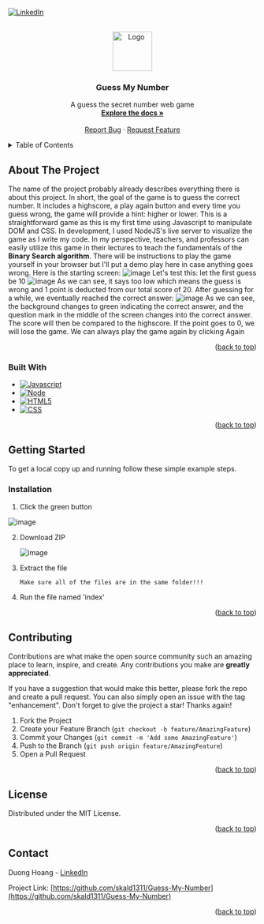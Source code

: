 
<!-- PROJECT SHIELDS -->
<!--
*** I'm using markdown "reference style" links for readability.
*** Reference links are enclosed in brackets [ ] instead of parentheses ( ).
*** See the bottom of this document for the declaration of the reference variables
*** for contributors-url, forks-url, etc. This is an optional, concise syntax you may use.
*** https://www.markdownguide.org/basic-syntax/#reference-style-links
-->
[![LinkedIn][linkedin-shield]][linkedin-url]



<!-- PROJECT LOGO -->
<br />
<div align="center">
  <a href="https://github.com/skald1311/Guess-My-Number">
    <img src="https://user-images.githubusercontent.com/84189062/210021591-660087cb-5c01-4e91-bfb6-3a36c1ad556c.png" alt="Logo" width="80" height="80">
  </a>

<h3 align="center">Guess My Number</h3>

  <p align="center">
    A guess the secret number web game
    <br />
    <a href="https://github.com/skald1311/Guess-My-Number"><strong>Explore the docs »</strong></a>
    <br />
    <br />
    <a href="https://github.com/skald1311/Guess-My-Number/issues">Report Bug</a>
    ·
    <a href="https://github.com/skald1311/Guess-My-Number/issues">Request Feature</a>
  </p>
</div>



<!-- TABLE OF CONTENTS -->
<details>
  <summary>Table of Contents</summary>
  <ol>
    <li>
      <a href="#about-the-project">About The Project</a>
      <ul>
        <li><a href="#built-with">Built With</a></li>
      </ul>
    </li>
    <li>
      <a href="#getting-started">Getting Started</a>
      <ul>
        <li><a href="#installation">Installation</a></li>
      </ul>
    </li>
    <li><a href="#contributing">Contributing</a></li>
    <li><a href="#license">License</a></li>
    <li><a href="#contact">Contact</a></li>
  </ol>
</details>



<!-- ABOUT THE PROJECT -->
## About The Project
The name of the project probably already describes everything there is about this project. In short, the goal of the game is to guess the correct number. It includes a highscore, a play again button and every time you guess wrong, the game will provide a hint: higher or lower. This is a straightforward game as this is my first time using Javascript to manipulate DOM and CSS. In development, I used NodeJS's live server to visualize the game as I write my code. In my perspective, teachers, and professors can easily utilize this game in their lectures to teach the fundamentals of the **Binary Search algorithm**. There will be instructions to play the game yourself in your browser but I'll put a demo play here in case anything goes wrong.
Here is the starting screen:
![image](https://user-images.githubusercontent.com/84189062/210020562-ce05f575-1c37-4d5f-8720-8c3e8634be2f.png)
Let's test this: let the first guess be 10
![image](https://user-images.githubusercontent.com/84189062/210020675-d2cff478-380b-4b66-a37c-4a33f3f67bd8.png)
As we can see, it says too low which means the guess is wrong and 1 point is deducted from our total score of 20.
After guessing for a while, we eventually reached the correct answer:
![image](https://user-images.githubusercontent.com/84189062/210021032-236ea78d-f3b0-4297-8869-622aa2c8faa6.png)
As we can see, the background changes to green indicating the correct answer, and the question mark in the middle of the screen changes into the correct answer.
The score will then be compared to the highscore.
If the point goes to 0, we will lose the game.
We can always play the game again by clicking Again



<p align="right">(<a href="#readme-top">back to top</a>)</p>



### Built With

* [![Javascript][Javascript]][Javascript-url]
* [![Node][Node.js]][Node-url]
* [![HTML5][HTML5]][HTML5-url]
* [![CSS][CSS]][CSS-url]

<p align="right">(<a href="#readme-top">back to top</a>)</p>



<!-- GETTING STARTED -->
## Getting Started

To get a local copy up and running follow these simple example steps.

### Installation

1. Click the green button

![image](https://user-images.githubusercontent.com/84189062/210023644-49f6ee47-b8aa-479d-b192-c9985ef913cd.png)
   
   
2. Download ZIP

   ![image](https://user-images.githubusercontent.com/84189062/210023664-4d06ef4a-71a7-444d-9778-bf21c8ed30ae.png)
  
  
3. Extract the file
   ```sh
   Make sure all of the files are in the same folder!!!
   ```
4. Run the file named 'index'


<p align="right">(<a href="#readme-top">back to top</a>)</p>


<!-- CONTRIBUTING -->
## Contributing

Contributions are what make the open source community such an amazing place to learn, inspire, and create. Any contributions you make are **greatly appreciated**.

If you have a suggestion that would make this better, please fork the repo and create a pull request. You can also simply open an issue with the tag "enhancement".
Don't forget to give the project a star! Thanks again!

1. Fork the Project
2. Create your Feature Branch (`git checkout -b feature/AmazingFeature`)
3. Commit your Changes (`git commit -m 'Add some AmazingFeature'`)
4. Push to the Branch (`git push origin feature/AmazingFeature`)
5. Open a Pull Request

<p align="right">(<a href="#readme-top">back to top</a>)</p>



<!-- LICENSE -->
## License

Distributed under the MIT License.

<p align="right">(<a href="#readme-top">back to top</a>)</p>



<!-- CONTACT -->
## Contact

Duong Hoang - [LinkedIn](https://www.linkedin.com/in/hmd1311/)

Project Link: [https://github.com/skald1311/Guess-My-Number](https://github.com/skald1311/Guess-My-Number)

<p align="right">(<a href="#readme-top">back to top</a>)</p>



<!-- MARKDOWN LINKS & IMAGES -->
<!-- https://www.markdownguide.org/basic-syntax/#reference-style-links -->
[issues-shield]: https://img.shields.io/github/issues/github_username/repo_name.svg?style=for-the-badge
[issues-url]: https://github.com/github_username/repo_name/issues
[license-shield]: https://img.shields.io/github/license/github_username/repo_name.svg?style=for-the-badge
[license-url]: https://github.com/github_username/repo_name/blob/master/LICENSE.txt
[linkedin-shield]: https://img.shields.io/badge/-LinkedIn-black.svg?style=for-the-badge&logo=linkedin&colorB=555
[linkedin-url]: https://www.linkedin.com/in/hmd1311/
[product-screenshot]: https://user-images.githubusercontent.com/84189062/210021606-8e9f199c-82c2-4eba-a994-a0ff82eac89b.png
[Javascript]: https://img.shields.io/badge/JavaScript-323330?style=for-the-badge&logo=javascript&logoColor=F7DF1E
[Javascript-url]: https://www.javascript.com/
[Node.js]: https://img.shields.io/badge/Node.js-43853D?style=for-the-badge&logo=node.js&logoColor=white
[Node-url]: https://nodejs.org/en/
[HTML5]: https://img.shields.io/badge/HTML5-E34F26?style=for-the-badge&logo=html5&logoColor=white
[HTML5-url]: https://en.wikipedia.org/wiki/HTML
[CSS]: https://img.shields.io/badge/CSS3-1572B6?style=for-the-badge&logo=css3&logoColor=white
[CSS-url]: https://en.wikipedia.org/wiki/CSS
